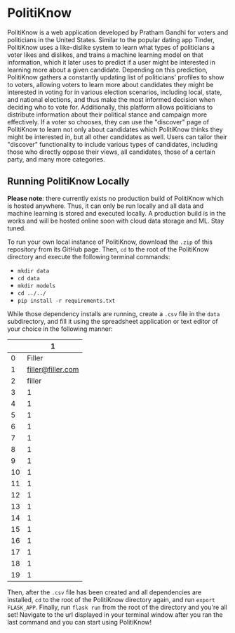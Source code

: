 # PolitiKnow
PolitiKnow is a web application developed by Pratham Gandhi for voters and politicians in the United States.
Similar to the popular dating app Tinder, PolitiKnow uses a like-dislike system to learn what types of
politicians a voter likes and dislikes, and trains a machine learning model on that information, which it
later uses to predict if a user might be interested in learning more about a given candidate. Depending on this
prediction, PolitiKnow gathers a constantly updating list of politicians' profiles to show to voters, allowing
voters to learn more about candidates they might be interested in voting for in various election scenarios,
including local, state, and national elections, and thus make the most informed decision when deciding who to
vote for. Additionally, this platform allows politicians to distribute information about their political stance
and campaign more effectively. If a voter so chooses, they can use the "discover" page of PolitiKnow to learn not
only about candidates which PolitiKnow thinks they might be interested in, but all other candidates as well. Users
can tailor their "discover" functionality to include various types of candidates, including those who directly oppose
their views, all candidates, those of a certain party, and many more categories.
## Running PolitiKnow Locally
**Please note**: there currently exists no production build of PolitiKnow which is hosted anywhere. Thus, it can only be run
locally and all data and machine learning is stored and executed locally. A production build is in the works and will be
hosted online soon with cloud data storage and ML. Stay tuned.


To run your own local instance of PolitiKnow, download the `.zip` of this repository from its GitHub page. Then,
`cd` to the root of the PolitiKnow directory and execute the following terminal commands:
- `mkdir data`
- `cd data`
- `mkdir models`
- `cd ../../`
- `pip install -r requirements.txt`

While those dependency installs are running, create a `.csv` file in the `data` subdirectory, and fill it using the spreadsheet application or text
editor of your choice in the following manner:

|    | 1                 |
|----|-------------------|
| 0  | Filler            |
| 1  | filler@filler.com |
| 2  | filler            |
| 3  | 1                 |
| 4  | 1                 |
| 5  | 1                 |
| 6  | 1                 |
| 7  | 1                 |
| 8  | 1                 |
| 9  | 1                 |
| 10 | 1                 |
| 11 | 1                 |
| 12 | 1                 |
| 13 | 1                 |
| 14 | 1                 |
| 15 | 1                 |
| 16 | 1                 |
| 17 | 1                 |
| 18 | 1                 |
| 19 | 1                 |

Then, after the `.csv` file has been created and all dependencies are installed, `cd` to the root of the PolitiKnow directory again, and run `export FLASK_APP`. Finally, run `flask run` from the root of the directory and you're all set!
Navigate to the url displayed in your terminal window after you ran the last command and you can start using PolitiKnow!
